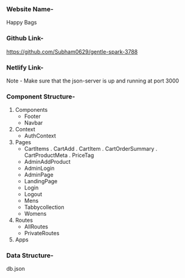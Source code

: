 ### Website Name-
Happy Bags

### Github Link-
https://github.com/Subham0629/gentle-spark-3788

### Netlify Link-
 

Note - Make sure that the json-server is up and running at port 3000

### Component Structure-
1. Components
   * Footer
   * Navbar
2. Context
   * AuthContext
3. Pages
   * CartItems
     . CartAdd
     . CartItem
     . CartOrderSummary
     . CartProductMeta
     . PriceTag
   * AdminAddProduct
   * AdminLogin
   * AdminPage
   * LandingPage
   * Login
   * Logout
   * Mens
   * Tabbycollection
   * Womens
4. Routes
   * AllRoutes
   * PrivateRoutes
5. Apps

###  Data Structure-
db.json



